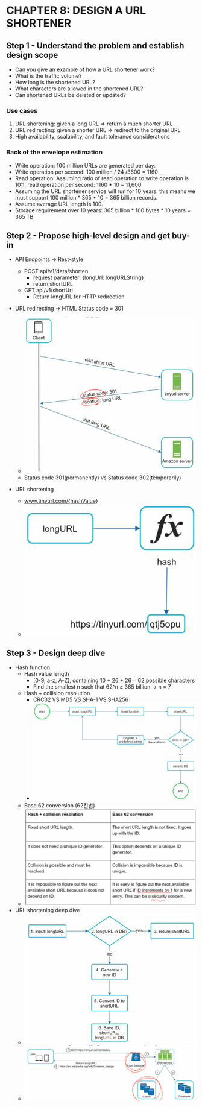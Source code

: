 # CHAPTER 8: DESIGN A URL SHORTENER

## Step 1 - Understand the problem and establish design scope
- Can you give an example of how a URL shortener work? 
- What is the traffic volume? 
- How long is the shortened URL? 
- What characters are allowed in the shortened URL? 
- Can shortened URLs be deleted or updated? 

### Use cases
1. URL shortening: given a long URL => return a much shorter URL 
2. URL redirecting: given a shorter URL => redirect to the original URL 
3. High availability, scalability, and fault tolerance considerations

### Back of the envelope estimation
- Write operation: 100 million URLs are generated per day.
- Write operation per second: 100 million / 24 /3600 = 1160
- Read operation: Assuming ratio of read operation to write operation is 10:1, read operation per second: 1160 * 10 = 11,600
- Assuming the URL shortener service will run for 10 years, this means we must support 100 million * 365 * 10 = 365 billion records.
- Assume average URL length is 100.
- Storage requirement over 10 years: 365 billion * 100 bytes * 10 years = 365 TB 

## Step 2 - Propose high-level design and get buy-in
- API Endpoints -> Rest-style
  - POST api/v1/data/shorten
    - request parameter: {longUrl: longURLString}
    - return shortURL
  - GET api/v1/shortUrl
    - Return longURL for HTTP redirection

- URL redirecting -> HTML Status code = 301 
  - ![Redirecting.png](Redirecting.png)
  - Status code 301(permanently) vs Status code 302(temporarily)
- URL shortening
  - www.tinyurl.com/{hashValue}
  - ![HashURL.png](HashURL.png)

## Step 3 - Design deep dive 
- Hash function 
  - Hash value length 
    - [0-9, a-z, A-Z], containing 10 + 26 + 26 = 62 possible characters
    - Find the smallest n such that 62^n ≥ 365 billion -> n = 7
  - Hash + collision resolution
    - CRC32 VS MD5 VS SHA-1 VS SHA256
    - ![ResolveCollisionProcess.png](ResolveCollisionProcess.png)
  - Base 62 conversion (62진법)
  - ![ProsCons.png](ProsCons.png)
- URL shortening deep dive 
  - ![MainProcess.png](MainProcess.png)
  - ![DetailedDesign.png](DetailedDesign.png)